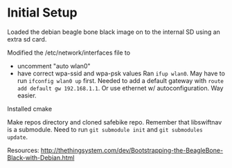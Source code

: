 
# Initial Setup

Loaded the debian beagle bone black image on to the internal SD using an extra sd card.

Modified the /etc/network/interfaces file to
* uncomment "auto wlan0"
* have correct wpa-ssid and wpa-psk values
Ran `ifup wlan0`. May have to run `ifconfig wlan0 up` first.
Needed to add a default gateway with `route add default gw 192.168.1.1`.
Or use ethernet w/ autoconfiguration. Way easier.

Installed cmake

Make repos directory and cloned safebike repo. Remember that libswiftnav is a submodule. Need to run `git submodule init` and `git submodules update`.

Resources:
http://thethingsystem.com/dev/Bootstrapping-the-BeagleBone-Black-with-Debian.html

